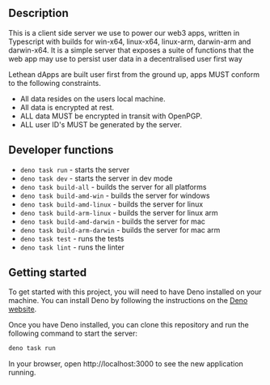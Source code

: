 

## Description

This is a client side server we use to power our web3 apps, written in Typescript with builds for win-x64, linux-x64, linux-arm, darwin-arm and darwin-x64. 
It is a simple server that exposes a suite of functions that the web app may use to persist user data in a decentralised user first way

Lethean dApps are built user first from the ground up, apps MUST conform to the following constraints.

- All data resides on the users local machine.
- All data is encrypted at rest.
- ALL data MUST be encrypted in transit with OpenPGP.
- ALL user ID's MUST be generated by the server.


## Developer functions

- `deno task run` - starts the server
- `deno task dev` - starts the server in dev mode
- `deno task build-all` - builds the server for all platforms
- `deno task build-amd-win` - builds the server for windows
- `deno task build-amd-linux` - builds the server for linux
- `deno task build-arm-linux` - builds the server for linux arm
- `deno task build-amd-darwin` - builds the server for mac
- `deno task build-arm-darwin` - builds the server for mac arm
- `deno task test` - runs the tests
- `deno task lint` - runs the linter

## Getting started

To get started with this project, you will need to have Deno installed on your machine. You can install Deno by following the instructions on the [Deno website](https://deno.land/).

Once you have Deno installed, you can clone this repository and run the following command to start the server:

```bash
deno task run
```
In your browser, open http://localhost:3000 to see the new application running.

